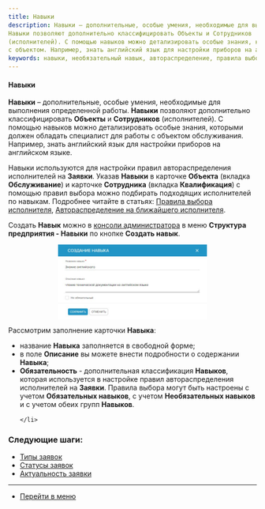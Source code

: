 ```yaml
---
title: Навыки
description: Навыки – дополнительные, особые умения, необходимые для выполнения определенной работы.
Навыки позволяют дополнительно классифицировать Объекты и Сотрудников
(исполнителей). С помощью навыков можно детализировать особые знания, которыми должен обладать специалист для работы
с объектом. Например, знать английский язык для настройки приборов на английском языке.
keywords: навыки, необязательный навык, автораспределение, правила выбора исполнителя, выбор по навыкам, hubex, хабекс, хубекс, хабикс
---
```

#### Навыки

<html>
<meta charset="utf-8">

</html>

<body>

<p><Strong>Навыки</Strong> – дополнительные, особые умения, необходимые для выполнения определенной работы.
    <Strong>Навыки</Strong> позволяют дополнительно классифицировать <Strong>Объекты</Strong> и <Strong>Сотрудников</Strong>
    (исполнителей). С помощью навыков можно детализировать особые знания, которыми должен обладать специалист для работы
    с объектом обслуживания. Например, знать английский язык для настройки приборов на английском языке. </p>

<p>Навыки используются для настройки правил автораспределения исполнителей на <Strong>Заявки</Strong>. Указав <Strong>Навыки</Strong> в карточке <Strong>Объекта</Strong> (вкладка <Strong>Обслуживание</Strong>) и
    карточке <Strong>Сотрудника</Strong> (вкладка <Strong>Квалификация</Strong>) с помощью правил выбора можно подбирать подходящих исполнителей по навыкам. Подробнее читайте в
    статьях: <a href="https://wiki.hubex.ru/docs/FAQ/RU/admin/RulesOfChoice.html">Правила выбора
        исполнителя</a>, <a href="https://wiki.hubex.ru/docs/FAQ/RU/user/RulesOfChoiceGEO.html">Автораспределение на
        ближайшего исполнителя</a>.</p>

<p>Создать <Strong>Навык</Strong> можно в <a href="https://wiki.hubex.ru/docs/FAQ/RU/admin/HowToEnterTheAdmin.html">консоли
    администратора</a> в меню <Strong>Структура предприятия - Навыки</Strong> по кнопке <Strong>Создать навык</Strong>.
</p>


<div>
    <img style="margin: 0 auto; display: block; max-width: 60%;"
         src="/attachments/images/FAQ/ADMIN/Skills/Skill.jpg"/>
</div>

<p>Рассмотрим заполнение карточки <Strong>Навыка</Strong>:</p>

<ul>
    <li>название <Strong>Навыка</Strong> заполняется в свободной форме;</li>
    <li>в поле <Strong>Описание</Strong> вы можете внести подробности о содержании <Strong>Навыка</Strong>;</li>
    <li><Strong>Обязательность</Strong> - дополнительная классификация <Strong>Навыков</Strong>, которая используется в настройке правил автораспределения
        исполнителей на <Strong>Заявки</Strong>.
        Правила выбора могут быть настроены с учетом <Strong>Обязательных навыков</Strong>, с учетом <Strong>Необязательных навыков</Strong> и с учетом
        обеих групп <Strong>Навыков</Strong>.

    </li>
</ul>
</body>

### Следующие шаги:
- [Типы заявок](./TicketType.md)
- [Статусы заявок](./StatusType.md)
- [Актуальность заявки](./Actuality.md)


____
- [Перейти в меню](http://wiki.hubex.ru)
